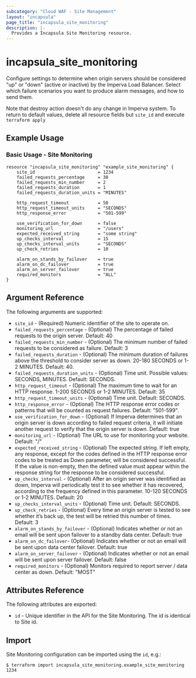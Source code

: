 ```yaml
---
subcategory: "Cloud WAF - Site Management"
layout: "incapsula"
page_title: "incapsula_site_monitoring"
description: |- 
  Provides a Incapsula Site Monitoring resource.
---
```


# incapsula_site_monitoring

Configure settings to determine when origin servers should be considered "up" or "down" (active or inactive) by the Imperva Load Balancer. 
Select which failure scenarios you want to produce alarm messages, and how to send them.

Note that destroy action doesn't do any change in Imperva system. To return to default values,
delete all resource fields but `site_id` and execute `terraform apply`

## Example Usage

### Basic Usage - Site Monitoring

```hcl
resource "incapsula_site_monitoring" "example_site_monitoring" {
    site_id                        = 1234
    failed_requests_percentage     = 30
    failed_requests_min_number     = 2
    failed_requests_duration       = 1
    failed_requests_duration_units = "MINUTES"
	
    http_request_timeout           = 50
    http_request_timeout_units     = "SECONDS"
    http_response_error            = "501-599"
	
	use_verification_for_down      = false
	monitoring_url                 = "/users"
	expected_received_string       = "some string"
	up_checks_interval             = 15
	up_checks_interval_units       = "SECONDS"
	up_check_retries               = 10
	
	alarm_on_stands_by_failover    = true
	alarm_on_dc_failover           = true
	alarm_on_server_failover       = true
	required_monitors              = "ALL"
}
```

## Argument Reference

The following arguments are supported:

* `site_id` - (Required) Numeric identifier of the site to operate on.
* `failed_requests_percentage` - (Optional) The percentage of failed requests to the origin server. Default: 40
* `failed_requests_min_number` - (Optional) The minimum number of failed requests to be considered as failure. Default: 3
* `failed_requests_duration` - (Optional) The minimum duration of failures above the threshold to consider server as down. 20-180 SECONDS or 1-2 MINUTES. Default: 40.
* `failed_requests_duration_units` - (Optional) Time unit. Possible values: SECONDS, MINUTES. Default: SECONDS.
* `http_request_timeout` - (Optional) The maximum time to wait for an HTTP response. 1-200 SECONDS or 1-2 MINUTES. Default: 35
* `http_request_timeout_units` - (Optional) Time unit. Default: SECONDS.
* `http_response_error` - (Optional) The HTTP response error codes or patterns that will be counted as request failures. Default: "501-599".
* `use_verification_for_down` - (Optional) If Imperva determines that an origin server is down according to failed request criteria, it will initiate another request to verify that the origin server is down. Default: true
* `monitoring_url` - (Optional) The URL to use for monitoring your website. Default: "/"
* `expected_received_string` - (Optional) The expected string. If left empty, any response, except for the codes defined in the HTTP response error codes to be treated as Down parameter, will be considered successful. If the value is non-empty, then the defined value must appear within the response string for the response to be considered successful.
* `up_checks_interval` - (Optional) After an origin server was identified as down, Imperva will periodically test it to see whether it has recovered, according to the frequency defined in this parameter. 10-120 SECONDS or 1-2 MINUTES. Default: 20
* `up_checks_interval_units` - (Optional) Time unit. Default: SECONDS.
* `up_check_retries` - (Optional) Every time an origin server is tested to see whether it’s back up, the test will be retried this number of times. Default: 3
* `alarm_on_stands_by_failover` - (Optional) Indicates whether or not an email will be sent upon failover to a standby data center. Default: true
* `alarm_on_dc_failover`- (Optional) Indicates whether or not an email will be sent upon data center failover. Default: true
* `alarm_on_server_failover` - (Optional) Indicates whether or not an email will be sent upon server failover. Default: false
* `required_monitors` - (Optional) Monitors required to report server / data center as down. Default: "MOST"

## Attributes Reference

The following attributes are exported:

* `id` - Unique identifier in the API for the Site Monitoring. The id is identical to Site id.

## Import

Site Monitoring configuration can be imported using the `id`, e.g.:

```
$ terraform import incapsula_site_monitoring.example_site_monitoring 1234
```
